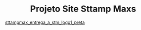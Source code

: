 <h1 align="center"> Projeto Site Sttamp Maxs </h1>

[sttampmax_entrega_a_stm_logo1_preta](https://user-images.githubusercontent.com/99771586/160263584-ae725a61-d23e-4e19-9c62-194b081c4040.png)

